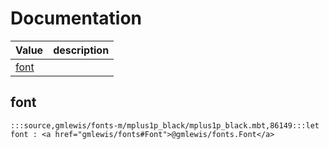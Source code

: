 # Documentation
|Value|description|
|---|---|
|[font](#font)||

## font

```moonbit
:::source,gmlewis/fonts-m/mplus1p_black/mplus1p_black.mbt,86149:::let font : <a href="gmlewis/fonts#Font">@gmlewis/fonts.Font</a>
```


